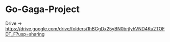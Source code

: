 # Go-Gaga-Project

Drive -> https://drive.google.com/drive/folders/1hBGgDx25yBN0brjlyhVND4Ku2TOFDT_F?usp=sharing
